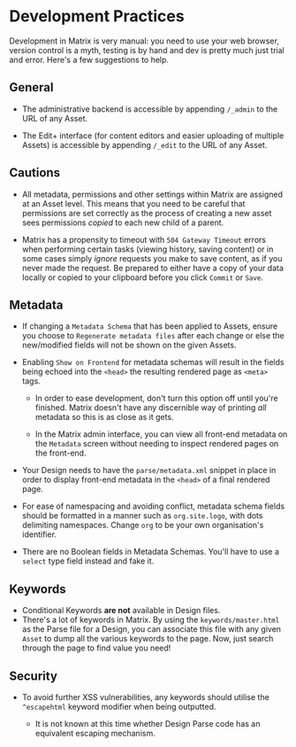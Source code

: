 # Development Practices

Development in Matrix is very manual: you need to use your web browser,
version control is a myth, testing is by hand and dev is pretty much just
trial and error.  Here's a few suggestions to help.

## General

* The administrative backend is accessible by appending `/_admin` to the URL
  of any Asset.

* The Edit+ interface (for content editors and easier uploading of multiple
  Assets) is accessible by appending `/_edit` to the URL of any Asset.

## Cautions

* All metadata, permissions and other settings within Matrix are assigned at
  an Asset level.  This means that you need to be careful that permissions are
  set correctly as the process of creating a new asset sees permissions
  *copied* to each new child of a parent.

* Matrix has a propensity to timeout with `504 Gateway Timeout` errors when
  performing certain tasks (viewing history, saving content) or in some cases
  simply *ignore* requests you make to save content, as if you never made the
  request.  Be prepared to either have a copy of your data locally or copied
  to your clipboard before you click `Commit` or `Save`.

## Metadata

* If changing a `Metadata Schema` that has been applied to Assets, ensure you
  choose to `Regenerate metadata files` after each change or else the
  new/modified fields will not be shown on the given Assets.

* Enabling `Show on Frontend` for metadata schemas will result in the fields
  being echoed into the `<head>` the resulting rendered page as `<meta>` tags.

  * In order to ease development, don't turn this option off until you're
    finished.  Matrix doesn't have any discernible way of printing *all*
    metadata so this is as close as it gets.

  * In the Matrix admin interface, you can view all front-end metadata on the
    `Metadata` screen without needing to inspect rendered pages on the
    front-end.

* Your Design needs to have the `parse/metadata.xml` snippet in place in order
  to display front-end metadata in the `<head>` of a final rendered page.

* For ease of namespacing and avoiding conflict, metadata schema fields should
  be formatted in a manner such as `org.site.logo`, with dots delimiting
  namespaces.  Change `org` to be your own organisation's identifier.

* There are no Boolean fields in Metadata Schemas. You'll have to use a
  `select` type field instead and fake it.

## Keywords

* Conditional Keywords **are not** available in Design files.
* There's a lot of keywords in Matrix.  By using the `keywords/master.html` as
  the Parse file for a Design, you can associate this file with any given
  `Asset` to dump all the various keywords to the page.  Now, just search
  through the page to find value you need!

## Security

* To avoid further XSS vulnerabilities, any keywords should utilise the
  `^escapehtml` keyword modifier when being outputted.

  * It is not known at this time whether Design Parse code has an equivalent
    escaping mechanism.
